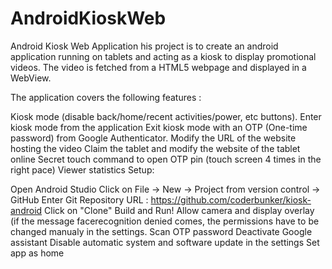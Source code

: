 # AndroidKioskWeb
Android Kiosk Web Application
his project is to create an android application running on tablets and acting as a kiosk to display promotional videos. The video is fetched from a HTML5 webpage and displayed in a WebView.

The application covers the following features :

Kiosk mode (disable back/home/recent activities/power, etc buttons).
Enter kiosk mode from the application
Exit kiosk mode with an OTP (One-time password) from Google Authenticator.
Modify the URL of the website hosting the video
Claim the tablet and modify the website of the tablet online
Secret touch command to open OTP pin (touch screen 4 times in the right pace)
Viewer statistics
Setup:

Open Android Studio
Click on File -> New -> Project from version control -> GitHub
Enter Git Repository URL : https://github.com/coderbunker/kiosk-android
Click on "Clone"
Build and Run!
Allow camera and display overlay (if the message facerecognition denied comes, the permissions have to be changed manualy in the settings.
Scan OTP password
Deactivate Google assistant
Disable automatic system and software update in the settings
Set app as home
